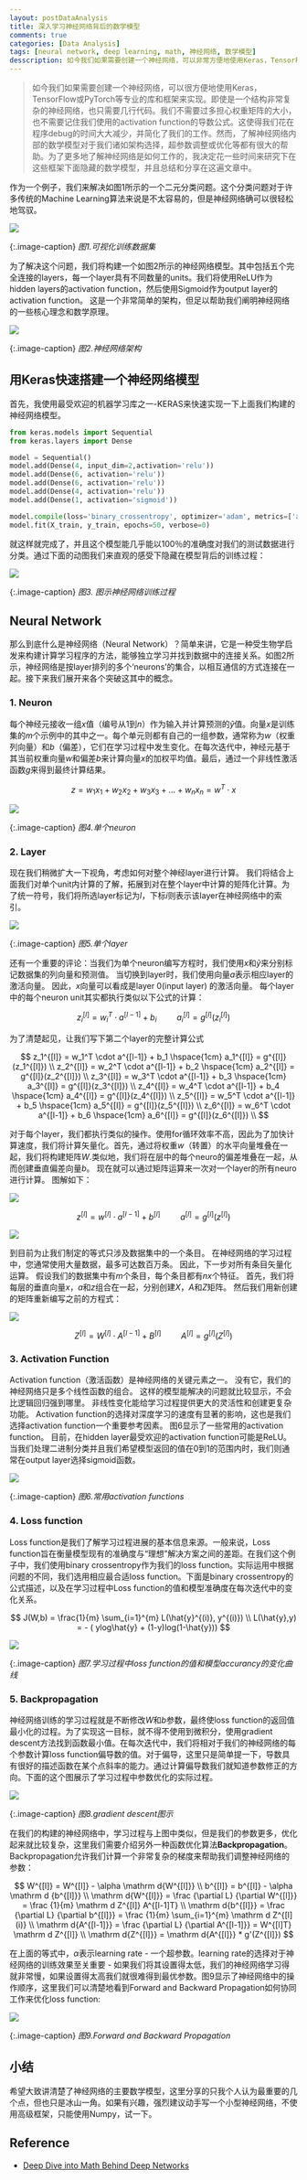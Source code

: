 ```yaml
---
layout: postDataAnalysis
title: 深入学习神经网络背后的数学模型
comments: true
categories: [Data Analysis]
tags: [neural network, deep learning, math, 神经网络, 数学模型]
desscription: 如今我们如果需要创建一个神经网络，可以非常方便地使用Keras，TensorFlow或PyTorch等专业的库和框架来实现。即使是一个结构非常复杂的神经网络，也只需要几行代码。我们不需要过多担心权重矩阵的大小，也不需要记住我们使用的activation function的导数公式。这使得我们花在程序debug的时间大大减少，并简化了我们的工作。然而，了解神经网络内部的数学模型对于我们诸如架构选择，超参数调整或优化等都有很大帮助。
---
```


> 如今我们如果需要创建一个神经网络，可以很方便地使用Keras，TensorFlow或PyTorch等专业的库和框架来实现。即使是一个结构非常复杂的神经网络，也只需要几行代码。我们不需要过多担心权重矩阵的大小，也不需要记住我们使用的activation function的导数公式。这使得我们花在程序debug的时间大大减少，并简化了我们的工作。然而，了解神经网络内部的数学模型对于我们诸如架构选择，超参数调整或优化等都有很大的帮助。为了更多地了解神经网络是如何工作的，我决定花一些时间来研究下在这些框架下面隐藏的数学模型，并且总结和分享在这遍文章中。

作为一个例子，我们来解决如图1所示的一个二元分类问题。这个分类问题对于许多传统的Machine Learning算法来说是不太容易的，但是神经网络确可以很轻松地驾驭。

![](/images/deeplearning_math/binary_classification_circle.png)

{:.image-caption}
*图1.可视化训练数据集*

为了解决这个问题，我们将构建一个如图2所示的神经网络模型。其中包括五个完全连接的layers，每一个layer具有不同数量的units。我们将使用ReLU作为hidden layers的activation function，然后使用Sigmoid作为output layer的activation function。 这是一个非常简单的架构，但足以帮助我们阐明神经网络的一些核心理念和数学原理。

![](/images/deeplearning_math/neural_network_architecture.png)

{:.image-caption}
*图2.神经网络架构*

## 用Keras快速搭建一个神经网络模型

首先，我使用最受欢迎的机器学习库之一-KERAS来快速实现一下上面我们构建的神经网络模型。

```python
from keras.models import Sequential
from keras.layers import Dense

model = Sequential()
model.add(Dense(4, input_dim=2,activation='relu'))
model.add(Dense(6, activation='relu'))
model.add(Dense(6, activation='relu'))
model.add(Dense(4, activation='relu'))
model.add(Dense(1, activation='sigmoid'))

model.compile(loss='binary_crossentropy', optimizer='adam', metrics=['accuracy'])
model.fit(X_train, y_train, epochs=50, verbose=0)
```

就这样就完成了，并且这个模型能几乎能以100％的准确度对我们的测试数据进行分类。通过下面的动图我们来直观的感受下隐藏在模型背后的训练过程：

![](/images/deeplearning_math/visualization-of-training-process.gif)

{:.image-caption}
*图3. 图示神经网络训练过程*

## Neural Network

那么到底什么是神经网络（Neural Network）？简单来讲，它是一种受生物学启发来构建计算学习程序的方法，能够独立学习并找到数据中的连接关系。如图2所示，神经网络是按layer排列的多个‘neurons’的集合，以相互通信的方式连接在一起。接下来我们展开来各个突破这其中的概念。

### 1. Neuron

每个神经元接收一组$x$值（编号从$1$到$n$）作为输入并计算预测的$\hat{y}$值。向量$x$是训练集的$m$个示例中的其中之一。每个单元则都有自己的一组参数，通常称为$w$（权重列向量）和$b$（偏差），它们在学习过程中发生变化。在每次迭代中，神经元基于其当前权重向量$w$和偏差$b$来计算向量$x$的加权平均值。最后，通过一个非线性激活函数$g$来得到最终计算结果。

$$
z = w_1x_1 + w_2x_2 + w_3x_3 + \dotsc + w_nx_n = w^T\cdot{x}
$$

![](/images/deeplearning_math/single-neuron.png)

{:.image-caption}
*图4.单个neuron*

### 2. Layer

现在我们稍微扩大一下视角，考虑如何对整个神经layer进行计算。 我们将结合上面我们对单个unit内计算的了解，拓展到对在整个layer中计算的矩阵化计算。为了统一符号，我们将所选layer标记为$l$，下标$i$则表示该layer在神经网络中的索引。

![](/images/deeplearning_math/single-layer.png)

{:.image-caption}
*图5.单个layer*


还有一个重要的评论：当我们为单个neuron编写方程时，我们使用$x$和$\hat{y}$来分别标记数据集的列向量和预测值。 当切换到layer时，我们使用向量$a$表示相应layer的激活向量。 因此，$x$向量可以看成是layer 0(input layer) 的激活向量。 每个layer中的每个neuron unit其实都执行类似以下公式的计算：

$$
z_i^{[l]} = w_i^T \cdot a^{[l-1]} + b_i \hspace{1cm} a_i^{[l]} = g^{[l]}(z_i^{[l]})
$$

为了清楚起见，让我们写下第二个layer的完整计算公式

$$
z_1^{[l]} = w_1^T \cdot a^{[l-1]} + b_1  \hspace{1cm} a_1^{[l]} = g^{[l]}(z_1^{[l]}) \\
z_2^{[l]} = w_2^T \cdot a^{[l-1]} + b_2  \hspace{1cm} a_2^{[l]} = g^{[l]}(z_2^{[l]}) \\
z_3^{[l]} = w_3^T \cdot a^{[l-1]} + b_3  \hspace{1cm} a_3^{[l]} = g^{[l]}(z_3^{[l]}) \\
z_4^{[l]} = w_4^T \cdot a^{[l-1]} + b_4  \hspace{1cm} a_4^{[l]} = g^{[l]}(z_4^{[l]}) \\
z_5^{[l]} = w_5^T \cdot a^{[l-1]} + b_5  \hspace{1cm} a_5^{[l]} = g^{[l]}(z_5^{[l]}) \\
z_6^{[l]} = w_6^T \cdot a^{[l-1]} + b_6  \hspace{1cm} a_6^{[l]} = g^{[l]}(z_6^{[l]}) \\
$$

对于每个layer，我们都执行类似的操作。使用for循环效率不高，因此为了加快计算速度，我们将计算矢量化。首先，通过将权重$w$（转置）的水平向量堆叠在一起，我们将构建矩阵$W$.类似地，我们将在层中的每个neuro的偏差堆叠在一起，从而创建垂直偏差向量$b$。 现在就可以通过矩阵运算来一次对一个layer的所有neuro进行计算。 图解如下：

![](/images/deeplearning_math/single-layer-calculation1.png)

$$
z^{[l]} = w^{[l]} \cdot  a^{[l-1]} + b^{[l]} \hspace{1cm} a^{[l]} = g^{[l]}(z^{[l]})
$$

![](/images/deeplearning_math/single-layer-calculation2.png)

到目前为止我们制定的等式只涉及数据集中的一个条目。 在神经网络的学习过程中，您通常使用大量数据，最多可达数百万条。 因此，下一步对所有条目矢量化运算。 假设我们的数据集中有$m$个条目，每个条目都有$nx$个特征。 首先，我们将每层的垂直向量$x$，$a$和$z$组合在一起，分别创建$X$，$A$和$Z$矩阵。 然后我们用新创建的矩阵重新编写之前的方程式：

![](/images/deeplearning_math/single-layer-calculation3.png)

$$
Z^{[l]} = W^{[l]} \cdot  A^{[l-1]} + B^{[l]} \hspace{1cm} A^{[l]} = g^{[l]}(Z^{[l]})
$$


### 3. Activation Function

Activation function（激活函数）是神经网络的关键元素之一。 没有它，我们的神经网络只是多个线性函数的组合。 这样的模型能解决的问题就比较显示，不会比逻辑回归强到哪里。 非线性变化能给学习过程提供更大的灵活性和创建更复杂功能。 Activation function的选择对深度学习的速度有显著的影响，这也是我们选择activation function一个重要参考因素。 图6显示了一些常用的activation function。 目前，在hidden layer最受欢迎的activation function可能是ReLU。 当我们处理二进制分类并且我们希望模型返回的值在0到1的范围内时，我们则通常在output layer选择sigmoid函数。

![](/images/deeplearning_math/activation-functions.png)

{:.image-caption}
*图6.常用activation functions*

### 4. Loss function

Loss function是我们了解学习过程进展的基本信息来源。一般来说，Loss function旨在衡量模型现有的准确度与“理想”解决方案之间的差距。在我们这个例子中，我们使用binary crossentropy作为我们的loss function。实际运用中根据问题的不同，我们选用相应最合适loss function。下面是binary crossentropy的公式描述，以及在学习过程中Loss function的值和模型准确度在每次迭代中的变化关系。

$$
J(W,b) = \frac{1}{m} \sum_{i=1}^{m} L(\hat{y}^{(i)}, y^{(i)}) \\
L(\hat{y},y) = - ( ylog\hat{y} + (1-y)log(1-\hat{y}))
$$

![](/images/deeplearning_math/change-of-loss-function-and-accurancy.gif)

{:.image-caption}
*图7.学习过程中loss function的值和模型accurancy的变化曲线*

### 5. Backpropagation

神经网络训练的学习过程就是不断修改$W$和$b$参数，最终使loss function的返回值最小化的过程。为了实现这一目标，就不得不使用到微积分，使用gradient descent方法找到函数最小值。在每次迭代中，我们将相对于我们的神经网络的每个参数计算loss function偏导数的值。对于偏导，这里只是简单提一下，导数具有很好的描述函数在某个点斜率的能力。通过计算偏导数我们就知道参数修正的方向。下面的这个图展示了学习过程中参数优化的实际过程。

![](/images/deeplearning_math/gradient-descent-in-action.gif)

{:.image-caption}
*图8.gradient descent图示*

在我们的构建的神经网络中，学习过程与上图中类似，但是我们的参数更多，优化起来就比较复杂，这里我们需要介绍另外一种函数优化算法**Backpropagation**。Backpropagation允许我们计算一个非常复杂的梯度来帮助我们调整神经网络的参数：

$$
W^{[l]} = W^{[l]} - \alpha \mathrm d{W^{[l]}}   \\
b^{[l]} = b^{[l]} - \alpha \mathrm d {b^{[l]}}  \\
\mathrm d{W^{[l]}} = \frac {\partial L} {\partial W^{[l]}} = \frac {1}{m} \mathrm d Z^{[l]} A^{[l-1]T}  \\
\mathrm d{b^{[l]}} = \frac {\partial L} {\partial b^{[l]}} = \frac {1}{m} \sum_{i=1}^{m} \mathrm d Z^{[l](i)}  \\
\mathrm d{A^{[l-1]}} = \frac {\partial L} {\partial A^{[l-1]}} = W^{[l]T} \mathrm d Z^{[l]}   \\
\mathrm d{Z^{[l]}} = \mathrm d{A^{[l]}} * g'(Z^{[l]})
$$

在上面的等式中，$\alpha$表示learning rate - 一个超参数。learning rate的选择对于神经网络的训练效果至关重要 - 如果我们将其设置得太低，我们的神经网络学习得就非常慢，如果设置得太高我们就很难得到最优参数。图9显示了神经网络中的操作顺序，这里我们可以清楚地看到Forward and Backward Propagation如何协同工作来优化loss function:

![](/images/deeplearning_math/forward-and-backward-propagation.png)

{:.image-caption}
*图9.Forward and Backward Propagation*

## 小结

希望大致讲清楚了神经网络的主要数学模型，这里分享的只我个人认为最重要的几个点，但也只是冰山一角。如果有兴趣，强烈建议动手写一个小型神经网络，不使用高级框架，只能使用Numpy，试一下。


## Reference

- [Deep Dive into Math Behind Deep Networks](https://towardsdatascience.com/https-medium-com-piotr-skalski92-deep-dive-into-deep-networks-math-17660bc376ba)